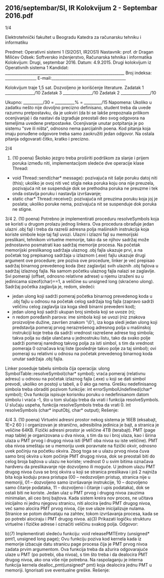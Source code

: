 2016/septembar/SI, IR Kolokvijum 2 - Septembar 2016.pdf
--------------------------------------------------------------------------------


1/4

Elektrotehnički fakultet u Beogradu
Katedra za računarsku tehniku i informatiku

Predmet: Operativni sistemi 1 (SI2OS1, IR2OS1)
Nastavnik: prof. dr Dragan Milićev
Odsek: Softversko inženjerstvo, Računarska tehnika i informatika
Kolokvijum: Drugi, septembar 2016.
Datum: 4.9.2015.
Drugi kolokvijum iz Operativnih sistema 1
Kandidat: _____________________________________________________________
Broj indeksa: ________________  E-mail:______________________________________

Kolokvijum traje 1,5 sat. Dozvoljeno je korišćenje literature.
Zadatak 1 _______________/10   Zadatak 3 _______________/10
Zadatak 2 _______________/10

Ukupno: __________/30 = __________% = _________/15
Napomena: Ukoliko u zadatku nešto nije dovoljno precizno definisano, student treba da
uvede razumnu pretpostavku, da je uokviri (da bi se lakše prepoznala prilikom ocenjivanja) i
da  nastavi  da  izgrađuje  preostali  deo  svog  odgovora  na  temeljima  uvedene  pretpostavke.
Ocenjivanje unutar potpitanja je po sistemu "sve ili ništa", odnosno nema parcijalnih  poena.
Kod pitanja koja imaju ponuđene odgovore treba samo zaokružiti jedan  odgovor.  Na  ostala
pitanja odgovarati čitko, kratko i precizno.


2/4
1. (10 poena)
Školsko  jezgro  treba  proširiti  podrškom  za  slanje  i  prijem  poruka  između  niti,
implementacijom sledeće dve operacije klase Thread:

- void Thread::send(char* message): pozivajuća nit šalje poruku datoj niti
(this); ukoliko je ovoj niti već stigla neka poruka koju ona nije preuzela, pozivajuća
nit se suspenduje dok se prethodna poruka ne preuzme i tek onda ostavlja poruku i
nastavlja izvršavanje;
- static char* Thread::receive(): pozivajuća nit preuzima poruku koja joj je
poslata; ukoliko poruke nema, pozivajuća nit se suspenduje dok poruka ne stigne.

3/4
2. (10 poena)
Potrebno  je  implementirati  proceduru resolveSymbols koja  se  koristi  u  drugom  prolazu
jednog linkera. Ova procedura obrađuje jedan ulazni .obj fajl i treba da razreši adresna polja
mašinskih  instrukcija  koja  koriste  simbole  koje  taj  fajl  uvozi.  Ulazni  i  izlazni  fajl  su
memorijski   preslikani,  tehnikom  virtuelne  memorije,  tako  da  se  njihov  sadržaj  može
jednostavno posmatrati kao sadržaj memorije procesa. Na početak memorijski preslikanog
sadržaja ulaznog .obj fajla ukazuje prvi, a na početak tog prepisanog sadržaja u izlaznom
(.exe)  fajlu ukazuje drugi argument ove procedure; pre poziva ove procedure, linker je već
prepisao sadržaj binarnog prevedenog koda (bez zaglavlja) svih ulaznih .obj fajlova u sadržaj
izlaznog fajla.
Na samom početku ulaznog fajla nalazi se zaglavlje. Svi pomeraji (offset,  odnosno  relativne
adrese) u njemu izraženi su u jedinicama sizeof(char)==1, a veličine su unsigned long
(skraćeno ulong). Sadržaj početka zaglavlja je, redom, sledeći:

- jedan ulong koji sadrži pomeraj početka binarnog prevedenog koda u .obj fajlu u
odnosu na početak celog sadržaja tog fajla (zapravo sadrži veličinu celog zaglavlja iza
koga sledi binarni prevedeni kod);
- jedan ulong koji sadrži ukupan broj simbola koji se uvoze (n);
- n redom poređanih parova: ime simbola koji se uvozi (niz znakova proizvoljne dužine,
završen znakom '\0'),  iza  koga  sledi  jedan ulong koji  predstavlja  pomeraj prvog
nerazrešenog  adresnog  polja  u  mašinskoj  instrukciji  koje  treba  da  sadrži  vrednost
razrešene adrese tog simbola; takva polja su dalje ulančana u jednostruku listu, tako da
svako polje sadrži pomeraj narednog takvog polja za isti simbol, s tim da vrednost
pomeraja 0 označava kraj liste (poslednje takvo polje za taj simbol); ovi pomeraji su
relativni u odnosu na početak prevedenog binarnog koda unutar sadržaja .obj fajla.

Linker poseduje tabelu simbola čija operacija:
ulong SymbolTable::resolveSymbol(char* symbol);
vraća pomeraj (relativnu adresu) u odnosu na početak izlaznog fajla (.exe) u koji se dati
simbol  prevodi,  ukoliko  on  postoji  u  tabeli,  a  0  ako  ga  nema. Grešku nedefinisanog simbola
treba obraditi pozivom funkcije:
int errorSymbolUndefined(char* symbol);
Ova funkcija ispisuje korisniku poruku o nedefinisanom datom simbolu i vraća -1, što u tom
slučaju  treba  da  vrati  i  funkcija resolveSymbols.  U  slučaju  uspeha,    funkcija
resolveSymbols treba da vrati 0.
int resolveSymbols (char* inputObj, char* output);
Rešenje:

4/4
3. (10 poena)
Virtuelni adresni prostor nekog sistema je 16EB (eksabajt, 1E=2
60
) i organizovan je stranično,
adresibilna jedinica je bajt, a stranica je veličine 64KB. Fizički adresni prostor je veličine 4TB
(terabajt). PMT (page map table) je organizovana u dva nivoa, s tim da su i broj ulaza, kao i
širina ulaza u PMT prvog i drugog nivoa isti (PMT oba nivoa su iste veličine). PMT oba nivoa
smeštaju se u memoriju uvek poravnate na fizički okvir, odnosno uvek počinju na početku
okvira. Zbog toga se u ulazu prvog nivoa čuva samo broj okvira u kom počinje PMT drugog
nivoa, dok se preostali biti do celog broja bajtova u ulazu ne koriste; vrednost 0 u svim bitima
označava hardveru da preslikavanje nije dozvoljeno ili moguće. U jednom ulazu PMT drugog
nivoa čuva se broj okvira u koji se stranica preslikava i još 2 najniža bita koja koduju prava
pristupa   (00 – nedozvoljen   pristup,   stranica   nije   u   memoriji,   01 – dozvoljeno   samo
izvršavanje instrukcije, 10 – dozvoljeno samo čitanje podataka, 11 – dozvoljeno i čitanje i
upis podataka), dok se ostali biti ne koriste. Jedan ulaz u PMT prvog i drugog nivoa zauzima
minimalan, ali ceo broj bajtova. Kada sistem kreira nov proces, ne učitava inicijalno ni jednu
njegovu stranicu, niti alocira ijednu PMT drugog nivoa, već samo alocira PMT prvog nivoa,
čije sve ulaze inicijalizuje nulama. Stranice se potom dohvataju na zahtev, tokom izvršavanja
procesa, kada se po potrebi alociraju i PMT drugog nivoa.
a)(3) Prikazati logičku strukturu virtuelne i fizičke adrese i označiti veličinu svakog polja.
Odgovor:


b)(7) Implementirati sledeću funkciju:
void releasePMTEntry (unsigned* pmt1, unsigned long page);
Ovu funkciju poziva kod kernela kada iz memorije izbacuje datu stranicu page procesa čija je
PMT prvog nivoa zadata prvim argumentom. Ova funkcija treba da ažurira odgovarajuće
ulaze u PMT (po potrebi, oba nivoa), s tim što treba i da dealocira PMT drugog nivoa, ako
ona   više   nije potrebna. Na raspolaganju je interna funkcija kernela
dealloc_pmt(unsigned*  pmt) koja  dealocira  jednu  PMT  u  memoriji.  Ignorisati  sve
eventualne greške.
Rešenje:





